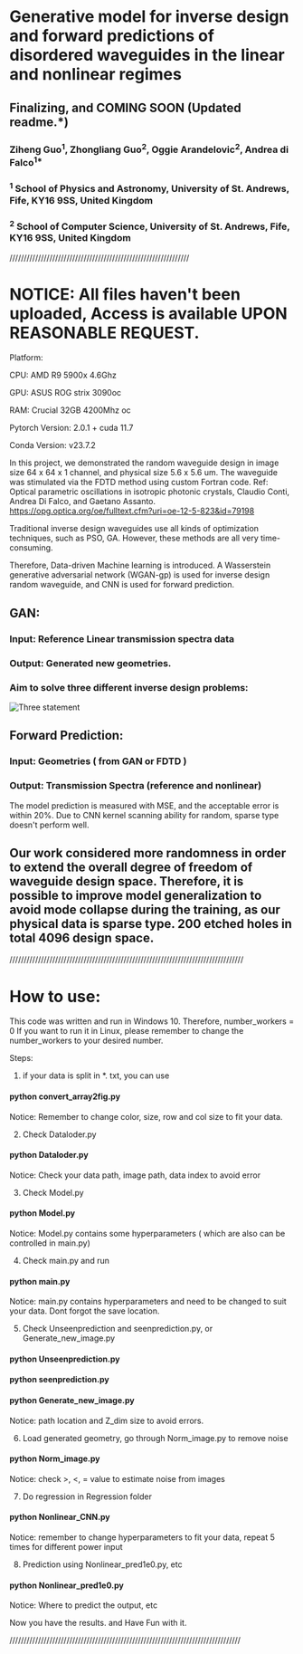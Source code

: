 # Generative model for inverse design and forward predictions of disordered waveguides in the linear and nonlinear regimes

## Finalizing, and COMING SOON (Updated readme.*)

### Ziheng Guo<sup>1</sup>, Zhongliang Guo<sup>2</sup>, Oggie Arandelovic<sup>2</sup>, Andrea di Falco<sup>1*</sup>
###  <sup>1</sup> School of Physics and Astronomy, University of St. Andrews, Fife, KY16 9SS, United Kingdom
###  <sup>2</sup> School of Computer Science, University of St. Andrews, Fife, KY16 9SS, United Kingdom

///////////////////////////////////////////////////////////////

# NOTICE: All files haven't been uploaded, Access is available UPON REASONABLE REQUEST. 


Platform: 

CPU: AMD R9 5900x 4.6Ghz

GPU: ASUS ROG strix 3090oc 

RAM: Crucial 32GB 4200Mhz oc

Pytorch Version: 2.0.1 + cuda 11.7

Conda Version: v23.7.2


In this project, we demonstrated the random waveguide design in image size 64 x 64 x 1 channel, and physical size 5.6 x 5.6 um. 
The waveguide was stimulated via the FDTD method using custom Fortran code. Ref: Optical parametric oscillations in isotropic photonic crystals, Claudio Conti, Andrea Di Falco, and Gaetano Assanto. 
https://opg.optica.org/oe/fulltext.cfm?uri=oe-12-5-823&id=79198

Traditional inverse design waveguides use all kinds of optimization techniques, such as PSO, GA. 
However, these methods are all very time-consuming.  

Therefore, Data-driven Machine learning is introduced. A Wasserstein generative adversarial network (WGAN-gp) is used for inverse design random waveguide, and CNN is used for forward prediction.
## GAN:
### Input: Reference Linear transmission spectra data
### Output: Generated new geometries. 
### Aim to solve three different inverse design problems:
![Three statement](https://github.com/ZooBeasts/WGAN-GP-Inverse-Design-Waveguide-nanophotonics/assets/75404784/0e4d410f-04b6-4ef7-b725-09e6cd0041f6)

## Forward Prediction:
### Input: Geometries ( from GAN or FDTD )
### Output: Transmission Spectra (reference and nonlinear)

The model prediction is measured with MSE, and the acceptable error is within 20%. Due to CNN kernel scanning ability for random, sparse type doesn't perform well.

## Our work considered more randomness in order to extend the overall degree of freedom of waveguide design space. Therefore, it is possible to improve model generalization to avoid mode collapse during the training, as our physical data is sparse type. 200 etched holes in total 4096 design space.


//////////////////////////////////////////////////////////////////////////////////

# How to use: 

This code was written and run in Windows 10. Therefore, number_workers = 0 
If you want to run it in Linux, please remember to change the number_workers to your desired number. 

Steps: 

1. if your data is split in *. txt, you can use 
#### python convert_array2fig.py
Notice: Remember to change color, size, row and col size to fit your data.

2. Check Dataloder.py
#### python Dataloder.py
Notice: Check your data path, image path, data index to avoid error

3. Check Model.py
#### python Model.py
Notice: Model.py contains some hyperparameters ( which are also can be controlled in main.py)

4. Check main.py and run
#### python main.py
Notice: main.py contains hyperparameters and need to be changed to suit your data. Dont forgot the save location. 

5. Check Unseenprediction and seenprediction.py, or Generate_new_image.py
#### python Unseenprediction.py
#### python seenprediction.py
#### python Generate_new_image.py
Notice: path location and Z_dim size to avoid errors.

6. Load generated geometry, go through Norm_image.py to remove noise
#### python Norm_image.py
Notice: check >, <, = value to estimate noise from images

7. Do regression in Regression folder
#### python Nonlinear_CNN.py
Notice: remember to change hyperparameters to fit your data, repeat 5 times for different power input

8. Prediction using Nonlinear_pred1e0.py, etc
#### python Nonlinear_pred1e0.py 
Notice: Where to predict the output, etc

Now you have the results. and Have Fun with it. 





/////////////////////////////////////////////////////////////////////////////////















